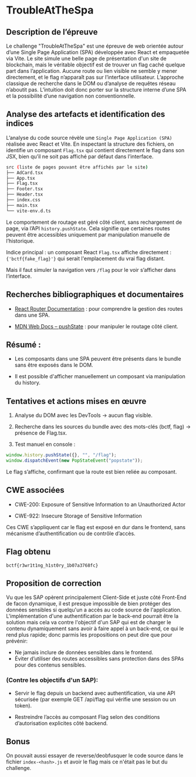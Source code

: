 # TroubleAtTheSpa

## Description de l’épreuve

Le challenge "TroubleAtTheSpa" est une épreuve de web orientée autour d’une Single Page Application (SPA) développée avec React et empaquetée via Vite. Le site simule une belle page de présentation d'un site de blockchain, mais le véritable objectif est de trouver un flag caché quelque part dans l’application. Aucune route ou lien visible ne semble y mener directement, et le flag n’apparaît pas sur l’interface utilisateur. L’approche classique de recherche dans le DOM ou d’analyse de requêtes réseau n’aboutit pas. L’intuition doit donc porter sur la structure interne d’une SPA et la possibilité d’une navigation non conventionnelle.

## Analyse des artefacts et identification des indices

L’analyse du code source révèle une ``Single Page Application (SPA)`` réalisée avec React et Vite. En inspectant la structure des fichiers, on identifie un composant ``Flag.tsx`` qui contient directement le flag dans son JSX, bien qu’il ne soit pas affiché par défaut dans l’interface.

```bash 
src (liste de pages pouvant être affichés par le site)
├── AdCard.tsx
├── App.tsx
├── Flag.tsx
├── Footer.tsx
├── Header.tsx
├── index.css
├── main.tsx
└── vite-env.d.ts
```

Le comportement de routage est géré côté client, sans rechargement de page, via l’API ``history.pushState``. Cela signifie que certaines routes peuvent être accessibles uniquement par manipulation manuelle de l’historique.

Indice principal : un composant React ``Flag.tsx`` affiche directement :
``{'bctf{fake_flag}'}``
qui serait l'emplacement du vrai flag distant.

Mais il faut simuler la navigation vers ``/flag`` pour le voir s’afficher dans l’interface.

## Recherches bibliographiques et documentaires

* [React Router Documentation](https://reactrouter.com/) : pour comprendre la gestion des routes dans une SPA.

* [MDN Web Docs – pushState](https://developer.mozilla.org/en-US/docs/Web/API/History/pushState) : pour manipuler le routage côté client.

## Résumé :

* Les composants dans une SPA peuvent être présents dans le bundle sans être exposés dans le DOM.

* Il est possible d'afficher manuellement un composant via manipulation du history.

## Tentatives et actions mises en œuvre

1. Analyse du DOM avec les DevTools → aucun flag visible.

2. Recherche dans les sources du bundle avec des mots-clés (bctf, flag) → présence de Flag.tsx.

3. Test manuel en console :

```javascript
window.history.pushState({}, "", "/flag");
window.dispatchEvent(new PopStateEvent("popstate"));
```
Le flag s’affiche, confirmant que la route est bien reliée au composant.

## CWE associées

* CWE-200: Exposure of Sensitive Information to an Unauthorized Actor

* CWE-922: Insecure Storage of Sensitive Information

Ces CWE s’appliquent car le flag est exposé en dur dans le frontend, sans mécanisme d’authentification ou de contrôle d’accès.

## Flag obtenu

``bctf{r3wr1t1ng_h1st0ry_1b07a3768fc}``

## Proposition de correction

Vu que les SAP opèrent principalement Client-Side et juste côté Front-End de facon dynamique, il est presque impossible de bien protéger des données sensibles si quelqu'un a accès au code source de l'application. L'implémentation d'une authentification par le back-end pourrait être la solution mais cela va contre l'objectif d'un SAP qui est de charger le contenu dynamiquement sans avoir à faire appel à un back-end, ce qui le rend plus rapide; donc parmis les propositions on peut dire que pour prévénir:

* Ne jamais inclure de données sensibles dans le frontend.
* Éviter d’utiliser des routes accessibles sans protection dans des SPAs pour des contenus sensibles.

### (Contre les objectifs d'un SAP): 

* Servir le flag depuis un backend avec authentification, via une API sécurisée (par exemple GET /api/flag qui vérifie une session ou un token). 

* Restreindre l’accès au composant Flag selon des conditions d’autorisation explicites côté backend.

## Bonus
On pouvait aussi essayer de reverse/deobfusquer le code source dans le fichier ``index-<hash>.js`` et avoir le flag mais ce n'était pas le but du challenge.


